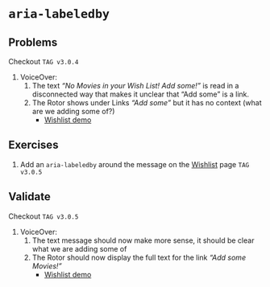 # `aria-labeledby`
## Problems
Checkout `TAG v3.0.4`
1. VoiceOver:
    1. The text _“No Movies in your Wish List!  Add some!”_ is read in a disconnected way that makes it unclear that “Add some” is a link.
    2. The Rotor shows under Links _“Add some”_ but it has no context (what are we adding some of?)
        * [Wishlist demo](https://drive.google.com/open?id=1_t95RCB83nhPaIbY8qPrGWOq6KN2vg5-)

## Exercises
1. Add an `aria-labeledby` around the message on the [Wishlist][wishlist] page `TAG v3.0.5`

## Validate
Checkout `TAG v3.0.5`
1. VoiceOver: 
    1. The text message should now make more sense, it should be clear what we are adding some of
    2. The Rotor should now display the full text for the link _“Add some Movies!”_
        * [Wishlist demo](https://drive.google.com/open?id=1YHXJDV_hS2pQ9AIfHpyt_DipI-2AiF2T)


[login]: ../../src/login/Login.js
[wishlist]: ../../src/wishlist/MovieWishlist.js
[browse]: ../../src/browse/MovieBrowser.js
[editor]: ../../src/wishlist/MovieEditor.js
[movie]: ../../src/primitives/Movie.js
[forminput]: ../../src/primitives/FormInput.js
[header]: ../../src/primitives/Header.js
[toolbar]: ../../src/primitives/MovieToolbar.js
[toolbarbutton]: ../../src/primitives/MovieToolbarButton.js
[tablist]: ../../src/primitives/TabList.js
[tabpanel]: ../../src/primitives/TabPanel.js
